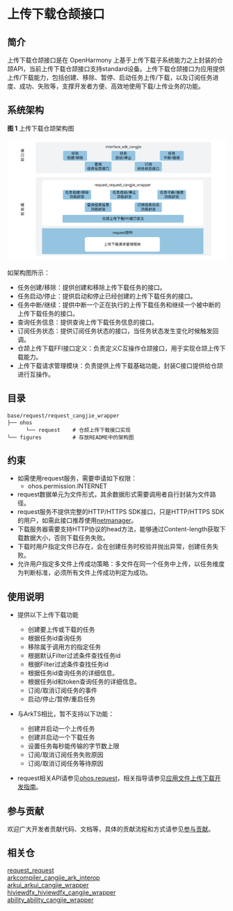 # 上传下载仓颉接口

## 简介

上传下载仓颉接口是在 OpenHarmony 上基于上传下载子系统能力之上封装的仓颉API，当前上传下载仓颉接口支持standard设备。上传下载仓颉接口为应用提供上传/下载能力，包括创建、移除、暂停、启动任务上传/下载，以及订阅任务进度、成功、失败等，支撑开发者方便、高效地使用下载/上传业务的功能。

## 系统架构

**图 1**  上传下载仓颉架构图

![](figures/request_cangjie_wrapper_architecture.png "上传下载仓颉架构图")

如架构图所示：

- 任务创建/移除：提供创建和移除上传下载任务的接口。
- 任务启动/停止：提供启动和停止已经创建的上传下载任务的接口。
- 任务中断/继续：提供中断一个正在执行的上传下载任务和继续一个被中断的上传下载任务的接口。
- 查询任务信息：提供查询上传下载任务信息的接口。
- 订阅任务状态：提供订阅任务状态的接口，当任务状态发生变化时候触发回调。
- 仓颉上传下载FFI接口定义：负责定义C互操作仓颉接口，用于实现仓颉上传下载能力。
- 上传下载请求管理模块：负责提供上传下载基础功能，封装C接口提供给仓颉进行互操作。

## 目录

```
base/request/request_cangjie_wrapper
├── ohos             
      └── request    # 仓颉上传下载接口实现
└── figures          # 存放README中的架构图
```

## 约束

- 如需使用request服务，需要申请如下权限：
  - ohos.permission.INTERNET
- request数据单元为文件形式，其余数据形式需要调用者自行封装为文件路径。
- request服务不提供完整的HTTP/HTTPS SDK接口，只是HTTP/HTTPS SDK 的用户，如需此接口推荐使用[netmanager](https://gitcode.com/openharmony-sig/netmanager_netmanager_cangjie_wrapper)。
- 下载服务器需要支持HTTP协议的head方法，能够通过Content-length获取下载数据大小，否则下载任务失败。
- 下载时用户指定文件已存在，会在创建任务时校验并抛出异常，创建任务失败。
- 允许用户指定多文件上传成功策略：多文件在同一个任务中上传，以任务维度为判断标准，必须所有文件上传成功判定为成功。

## 使用说明

- 提供以下上传下载功能
  
  - 创建要上传或下载的任务
  - 根据任务id查询任务
  - 移除属于调用方的指定任务
  - 根据默认Filter过滤条件查找任务id
  - 根据Filter过滤条件查找任务id
  - 根据任务id查询任务的详细信息。
  - 根据任务id和token查询任务的详细信息。
  - 订阅/取消订阅任务的事件
  - 启动/停止/暂停/重启任务

- 与ArkTS相比，暂不支持以下功能：
  
  - 创建并启动一个上传任务
  - 创建并启动一个下载任务
  - 设置任务每秒能传输的字节数上限
  - 订阅/取消订阅任务失败原因
  - 订阅/取消订阅任务等待原因

- request相关API请参见[ohos.request](https://gitcode.com/openharmony-sig/arkcompiler_cangjie_ark_interop/blob/master/doc/API_Reference/source_zh_cn/apis/BasicServicesKit/cj-apis-request-agent.md)，相关指导请参见[应用文件上传下载开发指南](https://gitcode.com/openharmony-sig/arkcompiler_cangjie_ark_interop/blob/master/doc/Dev_Guide/source_zh_cn/basic-services/request/cj-app-file-upload-download.md)。

## 参与贡献

欢迎广大开发者贡献代码、文档等，具体的贡献流程和方式请参见[参与贡献](https://gitcode.com/openharmony/docs/blob/master/zh-cn/contribute/%E5%8F%82%E4%B8%8E%E8%B4%A1%E7%8C%AE.md)。

## 相关仓

[request_request](https://gitee.com/openharmony/request_request/tree/master)  
[arkcompiler_cangjie_ark_interop](https://gitcode.com/openharmony-sig/arkcompiler_cangjie_ark_interop/tree/master)  
[arkui_arkui_cangjie_wrapper](https://gitcode.com/openharmony-sig/arkui_arkui_cangjie_wrapper/tree/master)  
[hiviewdfx_hiviewdfx_cangjie_wrapper](https://gitcode.com/openharmony-sig/hiviewdfx_hiviewdfx_cangjie_wrapper/tree/master)  
[ability_ability_cangjie_wrapper](https://gitcode.com/openharmony-sig/ability_ability_cangjie_wrapper/tree/master)
